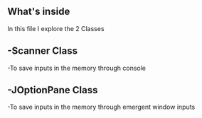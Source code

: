## What's inside

In this file I explore the 2 Classes

## -Scanner Class

-To save inputs in the memory through console

## -JOptionPane Class

-To save inputs in the memory through emergent window inputs
